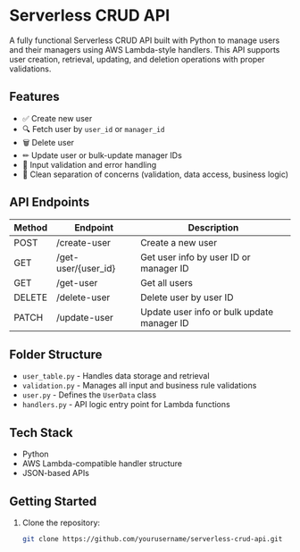 # Serverless CRUD API

A fully functional Serverless CRUD API built with Python to manage users and their managers using AWS Lambda-style handlers. This API supports user creation, retrieval, updating, and deletion operations with proper validations.

## Features

- ✅ Create new user
- 🔍 Fetch user by `user_id` or `manager_id`
- 🗑 Delete user
- ✏ Update user or bulk-update manager IDs
- 🔄 Input validation and error handling
- 📁 Clean separation of concerns (validation, data access, business logic)

## API Endpoints

| Method | Endpoint              | Description                                         |
|--------|-----------------------|-----------------------------------------------------|
| POST   | /create-user          | Create a new user                                   |
| GET    | /get-user/{user_id}   | Get user info by user ID or manager ID             |
| GET    | /get-user             | Get all users                                       |
| DELETE | /delete-user          | Delete user by user ID                              |
| PATCH  | /update-user          | Update user info or bulk update manager ID         |

## Folder Structure

- `user_table.py` - Handles data storage and retrieval
- `validation.py` - Manages all input and business rule validations
- `user.py` - Defines the `UserData` class
- `handlers.py` - API logic entry point for Lambda functions

## Tech Stack

- Python
- AWS Lambda-compatible handler structure
- JSON-based APIs

## Getting Started

1. Clone the repository:
   ```bash
   git clone https://github.com/yourusername/serverless-crud-api.git
